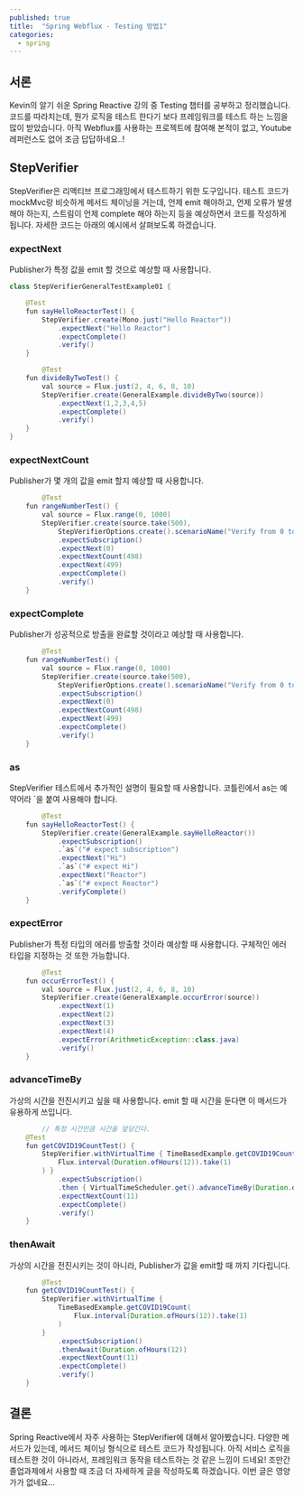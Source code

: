 ```yaml
---
published: true
title:  "Spring Webflux - Testing 방법1"
categories:
  - spring
---
```


## 서론

Kevin의 알기 쉬운 Spring Reactive 강의 중 Testing 챕터를 공부하고 정리했습니다. 코드를 따라치는데, 뭔가 로직을 테스트 한다기 보다 프레임워크를 테스트 하는 느낌을 많이 받았습니다. 아직 Webflux를 사용하는 프로젝트에 참여해 본적이 없고, Youtube 레퍼런스도 없어 조금 답답하네요..!

## StepVerifier

StepVerifier은 리액티브 프로그래밍에서 테스트하기 위한 도구입니다. 테스트 코드가 mockMvc랑 비슷하게 메서드 체이닝을 거는데, 언제 emit 해야하고, 언제 오류가 발생해야 하는지, 스트림이 언제 complete 해야 하는지 등을 예상하면서 코드를 작성하게 됩니다. 자세한 코드는 아래의 예시에서 살펴보도록 하겠습니다.

### expectNext

Publisher가 특정 값을 emit 할 것으로 예상할 때 사용합니다.

~~~java
class StepVerifierGeneralTestExample01 {

    @Test
    fun sayHelloReactorTest() {
        StepVerifier.create(Mono.just("Hello Reactor"))
            .expectNext("Hello Reactor")
            .expectComplete()
            .verify()
    }

		@Test
    fun divideByTwoTest() {
        val source = Flux.just(2, 4, 6, 8, 10)
        StepVerifier.create(GeneralExample.divideByTwo(source))
            .expectNext(1,2,3,4,5)
            .expectComplete()
            .verify()
    }
}
~~~

### expectNextCount

Publisher가 몇 개의 값을 emit 할지 예상할 때 사용합니다.

~~~java
		@Test
    fun rangeNumberTest() {
        val source = Flux.range(0, 1000)
        StepVerifier.create(source.take(500),
            StepVerifierOptions.create().scenarioName("Verify from 0 to 499"))
            .expectSubscription()
            .expectNext(0)
            .expectNextCount(498)
            .expectNext(499)
            .expectComplete()
            .verify()
    }
~~~

### expectComplete

Publisher가 성공적으로 방출을 완료할 것이라고 예상할 때 사용합니다.

~~~java
		@Test
    fun rangeNumberTest() {
        val source = Flux.range(0, 1000)
        StepVerifier.create(source.take(500),
            StepVerifierOptions.create().scenarioName("Verify from 0 to 499"))
            .expectSubscription()
            .expectNext(0)
            .expectNextCount(498)
            .expectNext(499)
            .expectComplete()
            .verify()
    }
~~~

### as

StepVerifier 테스트에서 추가적인 설명이 필요할 때 사용합니다. 코틀린에서 as는 예약어라 `을 붙여 사용해야 합니다.

~~~java
		@Test
    fun sayHelloReactorTest() {
        StepVerifier.create(GeneralExample.sayHelloReactor())
            .expectSubscription()
            .`as`("# expect subscription")
            .expectNext("Hi")
            .`as`("# expect Hi")
            .expectNext("Reactor")
            .`as`("# expect Reactor")
            .verifyComplete()
    }
~~~

### expectError

Publisher가 특정 타입의 에러를 방출할 것이라 예상할 때 사용합니다. 구체적인 에러 타입을 지정하는 것 또한 가능합니다. 

~~~java
		@Test
    fun occurErrorTest() {
        val source = Flux.just(2, 4, 6, 8, 10)
        StepVerifier.create(GeneralExample.occurError(source))
            .expectNext(1)
            .expectNext(2)
            .expectNext(3)
            .expectNext(4)
            .expectError(ArithmeticException::class.java)
            .verify()
    }
~~~

### advanceTimeBy

가상의 시간을 전진시키고 싶을 때 사용합니다. emit 할 때 시간을 둔다면 이 메서드가 유용하게 쓰입니다.

~~~java
		// 특정 시간만큼 시간을 앞당긴다.
    @Test
    fun getCOVID19CountTest() {
        StepVerifier.withVirtualTime { TimeBasedExample.getCOVID19Count(
            Flux.interval(Duration.ofHours(12)).take(1)
        ) }
            .expectSubscription()
            .then { VirtualTimeScheduler.get().advanceTimeBy(Duration.ofHours(12)) }
            .expectNextCount(11)
            .expectComplete()
            .verify()
    }
~~~

### thenAwait

가상의 시간을 전진시키는 것이 아니라, Publisher가 값을 emit할 때 까지 기다립니다.

~~~java
		@Test
    fun getCOVID19CountTest() {
        StepVerifier.withVirtualTime {
            TimeBasedExample.getCOVID19Count(
                Flux.interval(Duration.ofHours(12)).take(1)
            )
        }
            .expectSubscription()
            .thenAwait(Duration.ofHours(12))
            .expectNextCount(11)
            .expectComplete()
            .verify()
    }
~~~

## 결론

Spring Reactive에서 자주 사용하는 StepVerifier에 대해서 알아봤습니다. 다양한 메서드가 있는데, 메서드 체이닝 형식으로 테스트 코드가 작성됩니다. 아직 서비스 로직을 테스트한 것이 아니라서, 프레임워크 동작을 테스트하는 것 같은 느낌이 드네요! 조만간 졸업과제에서 사용할 때 조금 더 자세하게 글을 작성하도록 하겠습니다. 이번 글은 영양가가 없네요...

